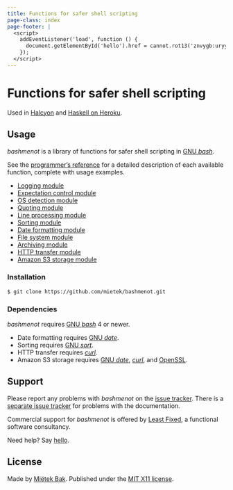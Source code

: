```yaml
---
title: Functions for safer shell scripting
page-class: index
page-footer: |
  <script>
    addEventListener('load', function () {
      document.getElementById('hello').href = cannot.rot13('znvygb:uryyb@yrnfgsvkrq.pbz');
    });
  </script>
---
```



Functions for safer shell scripting
===================================

Used in [Halcyon](http://halcyon.sh/) and [Haskell on Heroku](http://haskellonheroku.com/).


Usage
-----

_bashmenot_ is a library of functions for safer shell scripting in [GNU _bash_](http://gnu.org/software/bash/).

See the [programmer’s reference](reference/) for a detailed description of each available function, complete with usage examples.

- [Logging module](reference/#logging-module)
- [Expectation control module](reference/#expectation-control-module)
- [OS detection module](reference/#os-detection-module)
- [Quoting module](reference/#quoting-module)
- [Line processing module](reference/#line-processing-module)
- [Sorting module](reference/#sorting-module)
- [Date formatting module](reference/#date-formatting-module)
- [File system module](reference/#file-system-module)
- [Archiving module](reference/#archiving-module)
- [HTTP transfer module](reference/#http-transfer-module)
- [Amazon S3 storage module](reference/#amazon-s3-storage-module)


### Installation

```
$ git clone https://github.com/mietek/bashmenot.git
```


### Dependencies

_bashmenot_ requires [GNU _bash_](http://gnu.org/software/bash/) 4 or newer.

- Date formatting requires [GNU _date_](https://www.gnu.org/software/coreutils/manual/html_node/date-invocation.html).
- Sorting requires [GNU _sort_](https://www.gnu.org/software/coreutils/manual/html_node/sort-invocation.html).
- HTTP transfer requires [_curl_](http://curl.haxx.se/).
- Amazon S3 storage requires [GNU _date_](https://www.gnu.org/software/coreutils/manual/html_node/date-invocation.html), [_curl_](http://curl.haxx.se/), and [OpenSSL](https://www.openssl.org/).


Support
-------

Please report any problems with _bashmenot_ on the [issue tracker](https://github.com/mietek/bashmenot/issues/).  There is a [separate issue tracker](https://github.com/mietek/bashmenot-website/issues/) for problems with the documentation.

Commercial support for _bashmenot_ is offered by [Least Fixed](http://leastfixed.com/), a functional software consultancy.

Need help?  Say <a href="" id="hello">hello</a>.


License
-------

Made by [Miëtek Bak](http://mietek.io/).  Published under the [MIT X11 license](license/).
